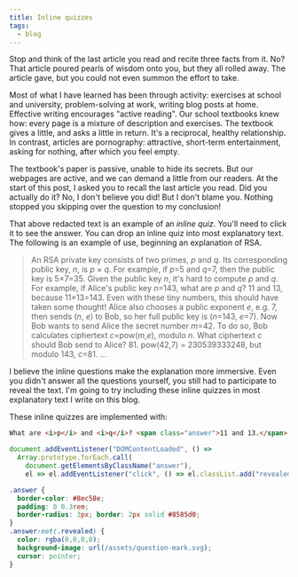 ```yaml
---
title: Inline quizzes
tags:
  - blog
---
```


Stop and think of the last article you read
and recite three facts from it.
No?
That article poured pearls of wisdom onto you,
but they all rolled away.
The article gave, but you could not even summon the effort to take.

Most of what I have learned has been through activity:
exercises at school and university,
problem-solving at work,
writing blog posts at home.
Effective writing encourages "active reading".
Our school textbooks knew how:
every page is a mixture of description and exercises.
The textbook gives a little, and asks a little in return.
It's a reciprocal, healthy relationship.
In contrast,
articles are pornography:
attractive, short-term entertainment,
asking for nothing,
after which you feel empty.

The textbook's paper is passive,
unable to hide its secrets.
But our webpages are active,
and we can demand a little from our readers.
At the start of this post,
I asked you to recall the last article you read.
Did you actually do it?
<span class="answer">No, I don't believe you did!
But I don't blame you.
Nothing stopped you skipping over the question to my conclusion!</span>

That above redacted text is an example of an _inline quiz_.
You'll need to click it to see the answer.
You can drop an inline quiz into most explanatory text.
The following is an example of use,
beginning an explanation of RSA.

> An RSA private key consists of two primes, _p_ and _q_.
> Its corresponding public key, _n_, is _p_ &times; _q_.
> For example, if _p_=5 and _q_=7, then the public key is <span class="answer">5&times;7=35</span>.
> Given the public key _n_, it's hard to compute _p_ and _q_.
> For example, if Alice's public key _n_=143, what are _p_ and _q_?
> <span class="answer">11 and 13, because 11&times;13=143.
> Even with these tiny numbers, this should have taken some thought!</span>
> Alice also chooses a public exponent _e_, e.g. 7,
> then sends (_n_, _e_) to Bob,
> so her full public key is (_n_=143, _e_=7).
> Now Bob wants to send Alice the secret number _m_=42.
> To do so, Bob calculates ciphertext _c_=pow(_m_,_e_), modulo _n_.
> What ciphertext _c_ should Bob send to Alice?
> <span class="answer">81. pow(42,7) = 230539333248, but modulo 143, <i>c</i>=81.</span>
> ...

I believe the inline questions make the explanation more immersive.
Even you didn't answer all the questions yourself,
you still had to participate to reveal the text.
I'm going to try including these inline quizzes in most explanatory text I write on this blog.

These inline quizzes are implemented with:

```html
What are <i>p</i> and <i>q</i>? <span class="answer">11 and 13.</span>
```

```js
document.addEventListener("DOMContentLoaded", () =>
  Array.prototype.forEach.call(
    document.getElementsByClassName("answer"),
    el => el.addEventListener("click", () => el.classList.add("revealed"))));
```

```css
.answer {
  border-color: #8ec58e;
  padding: 0 0.3rem;
  border-radius: 3px; border: 2px solid #8585d0;
}
.answer:not(.revealed) {
  color: rgba(0,0,0,0);
  background-image: url(/assets/question-mark.svg);
  cursor: pointer;
}
```
